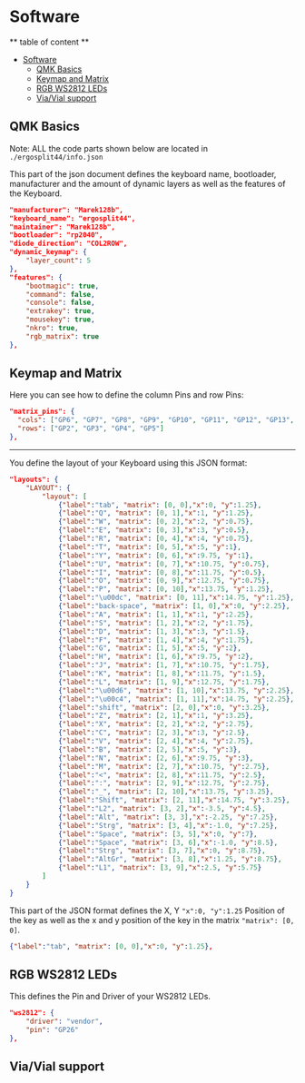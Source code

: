 # Software

** table of content **
- [Software](#software)
  - [QMK Basics](#qmk-basics)
  - [Keymap and Matrix](#keymap-and-matrix)
  - [RGB WS2812 LEDs](#rgb-ws2812-leds)
  - [Via/Vial support](#viavial-support)

## QMK Basics 
Note: ALL the code parts shown below are located in `./ergosplit44/info.json`

This part of the json document defines the keyboard name, bootloader, manufacturer and the amount of dynamic layers as well as the features of the Keyboard.

``` JSON
"manufacturer": "Marek128b",
"keyboard_name": "ergosplit44",
"maintainer": "Marek128b",
"bootloader": "rp2040",
"diode_direction": "COL2ROW",
"dynamic_keymap": {
    "layer_count": 5
},
"features": {
    "bootmagic": true,
    "command": false,
    "console": false,
    "extrakey": true,
    "mousekey": true,
    "nkro": true,
    "rgb_matrix": true
},
```

## Keymap and Matrix

Here you can see how to define the column Pins and row Pins:
``` JSON
"matrix_pins": {
  "cols": ["GP6", "GP7", "GP8", "GP9", "GP10", "GP11", "GP12", "GP13", "GP14", "GP15", "GP17", "GP18"],
  "rows": ["GP2", "GP3", "GP4", "GP5"]
},
```

---
You define the layout of your Keyboard using this JSON format:

``` JSON
"layouts": {
    "LAYOUT": {
        "layout": [
            {"label":"tab", "matrix": [0, 0],"x":0, "y":1.25}, 
            {"label":"Q", "matrix": [0, 1],"x":1, "y":1.25}, 
            {"label":"W", "matrix": [0, 2],"x":2, "y":0.75}, 
            {"label":"E", "matrix": [0, 3],"x":3, "y":0.5}, 
            {"label":"R", "matrix": [0, 4],"x":4, "y":0.75}, 
            {"label":"T", "matrix": [0, 5],"x":5, "y":1},    
            {"label":"Y", "matrix": [0, 6],"x":9.75, "y":1}, 
            {"label":"U", "matrix": [0, 7],"x":10.75, "y":0.75}, 
            {"label":"I", "matrix": [0, 8],"x":11.75, "y":0.5}, 
            {"label":"O", "matrix": [0, 9],"x":12.75, "y":0.75}, 
            {"label":"P", "matrix": [0, 10],"x":13.75, "y":1.25}, 
            {"label":"\u00dc", "matrix": [0, 11],"x":14.75, "y":1.25}, 
            {"label":"back-space", "matrix": [1, 0],"x":0, "y":2.25}, 
            {"label":"A", "matrix": [1, 1],"x":1, "y":2.25},
            {"label":"S", "matrix": [1, 2],"x":2, "y":1.75},  
            {"label":"D", "matrix": [1, 3],"x":3, "y":1.5}, 
            {"label":"F", "matrix": [1, 4],"x":4, "y":1.75}, 
            {"label":"G", "matrix": [1, 5],"x":5, "y":2}, 
            {"label":"H", "matrix": [1, 6],"x":9.75, "y":2}, 
            {"label":"J", "matrix": [1, 7],"x":10.75, "y":1.75}, 
            {"label":"K", "matrix": [1, 8],"x":11.75, "y":1.5}, 
            {"label":"L", "matrix": [1, 9],"x":12.75, "y":1.75}, 
            {"label":"\u00d6", "matrix": [1, 10],"x":13.75, "y":2.25}, 
            {"label":"\u00c4", "matrix": [1, 11],"x":14.75, "y":2.25}, 
            {"label":"shift", "matrix": [2, 0],"x":0, "y":3.25}, 
            {"label":"Z", "matrix": [2, 1],"x":1, "y":3.25}, 
            {"label":"X", "matrix": [2, 2],"x":2, "y":2.75}, 
            {"label":"C", "matrix": [2, 3],"x":3, "y":2.5}, 
            {"label":"V", "matrix": [2, 4],"x":4, "y":2.75}, 
            {"label":"B", "matrix": [2, 5],"x":5, "y":3}, 
            {"label":"N", "matrix": [2, 6],"x":9.75, "y":3}, 
            {"label":"M", "matrix": [2, 7],"x":10.75, "y":2.75}, 
            {"label":"<", "matrix": [2, 8],"x":11.75, "y":2.5}, 
            {"label":":", "matrix": [2, 9],"x":12.75, "y":2.75}, 
            {"label":"_", "matrix": [2, 10],"x":13.75, "y":3.25}, 
            {"label":"Shift", "matrix": [2, 11],"x":14.75, "y":3.25}, 
            {"label":"L2", "matrix": [3, 2],"x":-3.5, "y":4.5}, 
            {"label":"Alt", "matrix": [3, 3],"x":-2.25, "y":7.25},
            {"label":"Strg", "matrix": [3, 4],"x":-1.0, "y":7.25}, 
            {"label":"Space", "matrix": [3, 5],"x":0, "y":7}, 
            {"label":"Space", "matrix": [3, 6],"x":-1.0, "y":8.5}, 
            {"label":"Strg", "matrix": [3, 7],"x":0, "y":8.75}, 
            {"label":"AltGr", "matrix": [3, 8],"x":1.25, "y":8.75},
            {"label":"L1", "matrix": [3, 9],"x":2.5, "y":5.75}
        ]
    }
}
```

This part of the JSON format defines the X, Y `"x":0, "y":1.25` Position of the key as well as the x and y position of the key in the matrix `"matrix": [0, 0]`.
```JSON
{"label":"tab", "matrix": [0, 0],"x":0, "y":1.25}, 
```


## RGB WS2812 LEDs

This defines the Pin and Driver of your WS2812 LEDs.

``` JSON
"ws2812": {
    "driver": "vendor",
    "pin": "GP26"
},
```

## Via/Vial support
